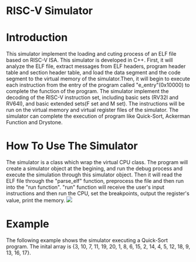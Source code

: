 RISC-V Simulator
===
# Introduction
This simulator implement the loading and 
cuting process of an ELF file based on RISC-V ISA. This simulator is developed in C++. First, it will analyze the ELF file, extract messages from ELF headers, program header table and section header table, and load the data segment and the code segment to the virtual memory of the simulator.Then, it will begin to execute each instruction from the entry of the program called "e_entry"(0x10000) to complete the function of the program. The simulator implement the decoding of the RISC-V instruction set, including basic sets (RV32I and RV64I), and basic extended sets(F set and M set). The instructions will be run on the virtual memory and virtual register files of the simulator. The simulator can complete the execution of program like Quick-Sort, Ackerman Function and Drystone.

# How To Use The Simulator
The simulator is a class which wrap the virtual CPU class. The program will create a simulator object at the begining, and run the debug process and execute the simulation through this simulator object. Then it will read the ELF file through the "parse_elf" function, preprocess the file and then run into the "run function". "run" function will receive the user's input instructions and then run the CPU, set the breakpoints, output the register's value, print the memory.
![](https://github.com/Zihua-Liu/RISCV-Simulator/blob/master/img/instruction.jpg)

# Example
The following example shows the simulator executing a Quick-Sort program. The inital array is {3, 10, 7, 11, 19, 20, 1, 8, 6, 15, 2, 14, 4, 5, 12, 18, 9, 13, 16, 17}.
